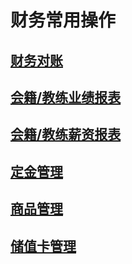 # 财务常用操作

## [财务对账](cai-wu-dui-zhang.md)

## [会籍/教练业绩报表](hui-ji-jiao-lian-ye-ji-bao-biao.md)

## [会籍/教练薪资报表](hui-ji-jiao-lian-xin-zi-bao-biao.md)

## [定金管理](../ding-jin-guan-li/)

## [商品管理](../shang-pin-guan-li/)

## [储值卡管理](chu-zhi-ka-guan-li.md)

